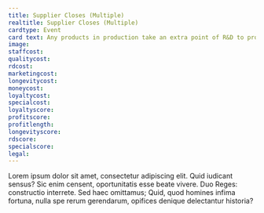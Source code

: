 ```yaml
---
title: Supplier Closes (Multiple)
realtitle: Supplier Closes (Multiple)
cardtype: Event
card text: Any products in production take an extra point of R&D to produce, or can be abandoned.
image: 
staffcost:
qualitycost:
rdcost: 
marketingcost: 
longevitycost: 
moneycost: 
loyaltycost:
specialcost: 
loyaltyscore:
profitscore:
profitlength: 
longevityscore:
rdscore: 
specialscore: 
legal: 
---
```

Lorem ipsum dolor sit amet, consectetur adipiscing elit. Quid iudicant sensus? Sic enim censent, oportunitatis esse beate vivere. Duo Reges: constructio interrete. Sed haec omittamus; Quid, quod homines infima fortuna, nulla spe rerum gerendarum, opifices denique delectantur historia?
